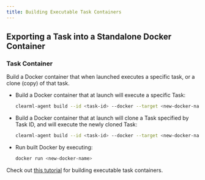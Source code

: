 ```yaml
---
title: Building Executable Task Containers
---
```


## Exporting a Task into a Standalone Docker Container

### Task Container

Build a Docker container that when launched executes a specific task, or a clone (copy) of that task.

- Build a Docker container that at launch will execute a specific Task:

  ```bash
  clearml-agent build --id <task-id> --docker --target <new-docker-name> --entry-point reuse_task
  ```

- Build a Docker container that at launch will clone a Task specified by Task ID, and will execute the newly cloned Task:

  ```bash
  clearml-agent build --id <task-id> --docker --target <new-docker-name> --entry-point clone_task
  ```

- Run built Docker by executing:

  ```bash
  docker run <new-docker-name>
  ```

Check out [this tutorial](../guides/clearml_agent/executable_exp_containers.md) for building executable task 
containers.
